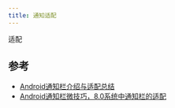 ```yaml
---
title: 通知适配
---
```


适配

## 参考

* [Android通知栏介绍与适配总结](https://iluhcm.com/2017/03/12/experience-of-adapting-to-android-notifications/)
* [Android通知栏微技巧，8.0系统中通知栏的适配](https://blog.csdn.net/guolin_blog/article/details/79854070)
